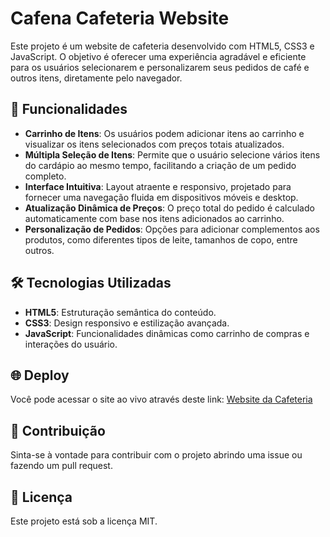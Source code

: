 # Cafena Cafeteria Website

Este projeto é um website de cafeteria desenvolvido com HTML5, CSS3 e JavaScript. O objetivo é oferecer uma experiência agradável e eficiente para os usuários selecionarem e personalizarem seus pedidos de café e outros itens, diretamente pelo navegador.

## 🚀 Funcionalidades

- **Carrinho de Itens**: Os usuários podem adicionar itens ao carrinho e visualizar os itens selecionados com preços totais atualizados.
- **Múltipla Seleção de Itens**: Permite que o usuário selecione vários itens do cardápio ao mesmo tempo, facilitando a criação de um pedido completo.
- **Interface Intuitiva**: Layout atraente e responsivo, projetado para fornecer uma navegação fluida em dispositivos móveis e desktop.
- **Atualização Dinâmica de Preços**: O preço total do pedido é calculado automaticamente com base nos itens adicionados ao carrinho.
- **Personalização de Pedidos**: Opções para adicionar complementos aos produtos, como diferentes tipos de leite, tamanhos de copo, entre outros.

## 🛠️ Tecnologias Utilizadas

- **HTML5**: Estruturação semântica do conteúdo.
- **CSS3**: Design responsivo e estilização avançada.
- **JavaScript**: Funcionalidades dinâmicas como carrinho de compras e interações do usuário.

## 🌐 Deploy

Você pode acessar o site ao vivo através deste link: [Website da Cafeteria](https://www.seu-site.com)

## 🤝 Contribuição

Sinta-se à vontade para contribuir com o projeto abrindo uma issue ou fazendo um pull request.

## 📄 Licença

Este projeto está sob a licença MIT.